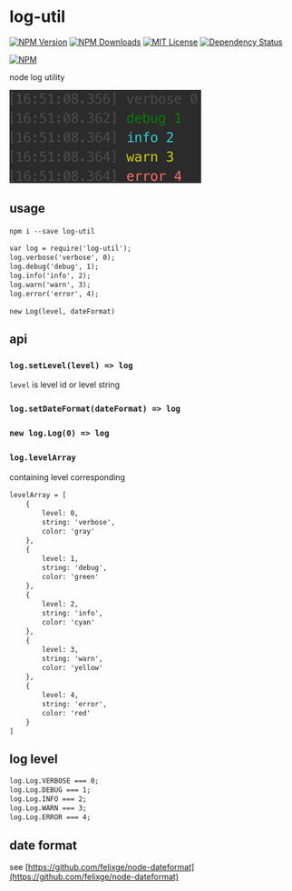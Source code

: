 # log-util

[![NPM Version][npm-version-image]][npm-url]
[![NPM Downloads][npm-downloads-image]][npm-url]
[![MIT License][license-image]][license-url]
[![Dependency Status][david-image]][david-url]

[![NPM][nodei-image]][nodei-url]

node log utility

![log-util](doc/log-util.png)

## usage

`npm i --save log-util`

```
var log = require('log-util');
log.verbose('verbose', 0);
log.debug('debug', 1);
log.info('info', 2);
log.warn('warn', 3);
log.error('error', 4);
```

`new Log(level, dateFormat)`

## api

### `log.setLevel(level) => log`

`level` is level id or level string

### `log.setDateFormat(dateFormat) => log`

### `new log.Log(0) => log`

### `log.levelArray`

containing level corresponding

```
levelArray = [
    {
        level: 0,
        string: 'verbose',
        color: 'gray'
    },
    {
        level: 1,
        string: 'debug',
        color: 'green'
    },
    {
        level: 2,
        string: 'info',
        color: 'cyan'
    },
    {
        level: 3,
        string: 'warn',
        color: 'yellow'
    },
    {
        level: 4,
        string: 'error',
        color: 'red'
    }
]
```

## log level

```
log.Log.VERBOSE === 0;
log.Log.DEBUG === 1;
log.Log.INFO === 2;
log.Log.WARN === 3;
log.Log.ERROR === 4;
```

## date format

see [https://github.com/felixge/node-dateformat](https://github.com/felixge/node-dateformat)

[npm-version-image]: http://img.shields.io/npm/v/serve-here.svg?style=flat
[npm-url]: https://www.npmjs.com/package/serve-here
[npm-downloads-image]: http://img.shields.io/npm/dm/serve-here.svg?style=flat
[license-image]: http://img.shields.io/badge/license-MIT-blue.svg?style=flat
[license-url]: LICENSE
[david-image]: http://img.shields.io/david/vivaxy/here.svg?style=flat
[david-url]: https://david-dm.org/vivaxy/here
[nodei-image]: https://nodei.co/npm-dl/serve-here.png?height=3
[nodei-url]: https://nodei.co/npm/serve-here/
